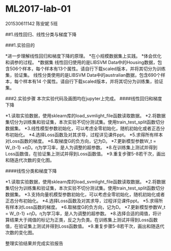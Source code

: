 # ML2017-lab-01
201530611142 陈安妮 5班

##1.线性回归、线性分类与梯度下降

###1.实验目的

*进一步理解线性回归和梯度下降的原理。
*在小规模数据集上实践。
*体会优化和调参的过程。
*数据集
  线性回归使用的是LIBSVM Data中的Housing数据，包含506个样本，每个样本有13个属性。请自行下载scaled版本，并将其切分为训练集，验证集。 
线性分类使用的是LIBSVM Data中的australian数据，包含690个样本，每个样本有14 个属性。请自行下载scaled版本，并将其切分为训练集，验证集。

###2.实验步骤
  本次实验代码及画图均在jupyter上完成。
####线性回归和梯度下降

*1.读取实验数据，使用sklearn库的load_svmlight_file函数读取数据。
*2.将数据集切分为训练集和验证集，本次实验不切分测试集。使用train_test_split函数切分数据集。
*3.线性模型参数初始化，可以考虑全零初始化，随机初始化或者正态分布初始化。
*4.选择Loss函数及对其求导，过程详见课件ppt。
*5.求得所有样本对Loss函数的梯度。
*6.取梯度G的负方向，记为D。
*7.更新模型参数W_t = W_{t-1} +ηD。η为学习率，是人为调整的超参数。
*8.在训练集上测试并得到Loss函数值，在验证集上测试并得到Loss函数值。
*9.重复步骤5-8若干次，画出和随迭代次数的变化图。

####线性分类和梯度下降

*1.读取实验数据，使用sklearn库的load_svmlight_file函数读取数据。
*2.将数据集切分为训练集和验证集，本次实验不切分测试集。使用train_test_split函数切分数据集。
*3.支持向量机模型参数初始化，可以考虑全零初始化，随机初始化或者正态分布初始化。
*4.选择Loss函数及对其求导，过程详见课件ppt。
*5.求得所有样本对Loss函数的梯度。
*6.取梯度G的负方向，记为D。
*7.更新模型参数W_t = W_{t-1} +ηD。η为学习率，是人为调整的超参数。
*8.选择合适的阈值，将计算结果大于阈值的标记为正类，反之为负类。在训练集上测试并得到Loss函数值，在验证集上测试并得到Loss函数值。
*9.重复步骤5-8若干次，画出和随迭代次数的变化图。

整理实验结果并完成实验报告
